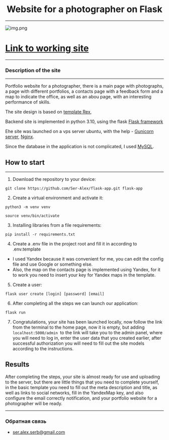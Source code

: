 <h1 align="center">Website for a photographer on Flask</h1>

---
![img.png](readme.png)
# [Link to working site](https://morenko-wedding.ru)
___
### Description of the site
___
Portfolio website for a photographer, there is a main page with photographs,
a page with different portfolios, a contacts page with a feedback form and 
a map to indicate the office, as well as an abou page, with an interesting performance of skills.

The site design is based on
[template Rex](https://themeforest.net/item/rex-clean-minimal-portfolio-html5-template/25023918),

Backend site is implemented in python 3.10, using the flask 
[Flask framework](https://flask.palletsprojects.com/en/2.3.x/)

Еhe site was launched on a vps server ubuntu, with the help -
[Gunicorn server](https://gunicorn.org),
[Nginx](https://nginx.org).

Since the database in the application is not complicated, I used 
[MySQL](https://www.mysql.com).


## How to start

---
1. Download the repository to your device:
```
git clone https://github.com/Ser-Alex/flask-app.git flask-app
```
2. Create a virtual environment and activate it:
```
python3 -m venv venv
```
```
source venv/bin/activate
```
3. Installing libraries from a file requirements:
```
pip install -r requirements.txt
```
4. Сreate a .env file in the project root and fill it in according to .env.template
* I used Yandex because it was convenient for me, you can edit the config file and use Google or something else.
* Also, the map on the contacts page is implemented using Yandex, for it to work you need to insert your key for Yandex maps in the template.
5. Create a user:
```
flask user create [login] [password] [email]
```
6. After completing all the steps we can launch our application:
```
flask run
```
7. Congratulations, your site has been launched locally, now follow the link from the terminal to the home page, 
now it is empty, but adding ```localhost:5000/admin ```to the link will take you to the admin panel, where you will need to log in, 
enter the user data that you created earlier, after successful authorization you will need to fill out the 
site models according to the instructions.

## Results

After completing the steps, your site is almost ready for use and uploading to the server, but there are little 
things that you need to complete yourself, in the basic template you need to fill out the meta description and 
title, as well as links to social networks, fill in the YandexMap key, and also configure the email correctly 
notification, and your portfolio website for a photographer will be ready.
___


### Обратная связь
- ser.alex.serb@gmail.com
